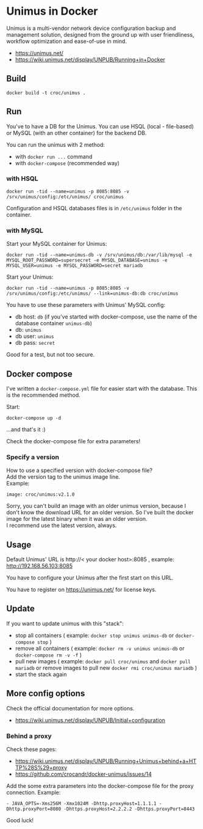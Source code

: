 # Unimus in Docker

Unimus is a multi-vendor network device configuration backup and management solution, designed from the ground up with user friendliness, workflow optimization and ease-of-use in mind.

  - https://unimus.net/
  - https://wiki.unimus.net/display/UNPUB/Running+in+Docker

## Build

```
docker build -t croc/unimus .
```

## Run

You've to have a DB for the Unimus.
You can use HSQL (local - file-based) or MySQL (with an other container) for the backend DB.

You can run the unimus with 2 method:
  - with `docker run ...` command
  - with `docker-compose` (recommended way)

### with HSQL

```
docker run -tid --name=unimus -p 8085:8085 -v /srv/unimus/config:/etc/unimus/ croc/unimus
```

Configuration and HSQL databases files is in `/etc/unimus` folder in the container.

### with MySQL

Start your MySQL container for Unimus:

```
docker run -tid --name=unimus-db -v /srv/unimus/db:/var/lib/mysql -e MYSQL_ROOT_PASSWORD=supersecret -e MYSQL_DATABASE=unimus -e MYSQL_USER=unimus -e MYSQL_PASSWORD=secret mariadb
```

Start your Unimus:

```
docker run -tid --name=unimus -p 8085:8085 -v /srv/unimus/config:/etc/unimus/ --link=unimus-db:db croc/unimus
```

You have to use these parameters with Unimus' MySQL config:
  - db host: `db` (if you've started with docker-compose, use the name of the database container `unimus-db`)
  - db: `unimus`
  - db user: `unimus`
  - db pass: `secret`

Good for a test, but not too secure.

## Docker compose

I've written a `docker-compose.yml` file for easier start with the database. This is the recommended method.

Start:
```
docker-compose up -d
```

...and that's it :)


Check the docker-compose file for extra parameters!

### Specify a version

How to use a specified version with docker-compose file? <br />
Add the version tag to the unimus image line. <br />
Example:
```
image: croc/unimus:v2.1.0
```

Sorry, you can't build an image with an older unimus version, because I don't know the download URL for an older version. So I've built the docker image for the latest binary when it was an older version. <br />
I recommend use the latest version, always.

## Usage

Default Unimus' URL is http://< your docker host>:8085 , example: http://192.168.56.103:8085

You have to configure your Unimus after the first start on this URL.

You have to register on https://unimus.net/ for license keys.

## Update

If you want to update unimus with this "stack":
  - stop all containers ( example: `docker stop unimus unimus-db` or `docker-compose stop` )
  - remove all containers ( example: `docker rm -v unimus unimus-db` or `docker-compose rm -v -f` )
  - pull new images ( example: `docker pull croc/unimus` and `docker pull mariadb` or remove images to pull new `docker rmi croc/unimus mariadb` )
  - start the stack again


## More config options

Check the official documentation for more options.

  - https://wiki.unimus.net/display/UNPUB/Initial+configuration

### Behind a proxy

Check these pages:
  - https://wiki.unimus.net/display/UNPUB/Running+Unimus+behind+a+HTTP%28S%29+proxy
  - https://github.com/crocandr/docker-unimus/issues/14

Add the some extra parameters into the docker-compose file for the proxy connection. Example:
```
- JAVA_OPTS=-Xms256M -Xmx1024M -Dhttp.proxyHost=1.1.1.1 -Dhttp.proxyPort=8080 -Dhttps.proxyHost=2.2.2.2 -Dhttps.proxyPort=8443
```



Good luck!
